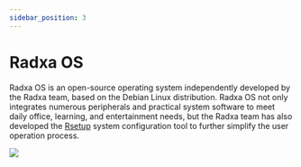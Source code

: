 ```yaml
---
sidebar_position: 3
---
```


# Radxa OS

Radxa OS is an open-source operating system independently developed by the Radxa team, based on the Debian Linux distribution. Radxa OS not only integrates numerous peripherals and practical system software to meet daily office, learning, and entertainment needs, but the Radxa team has also developed the [Rsetup](./rsetup) system configuration tool to further simplify the user operation process.

<img src="/img/common/desktop.webp"  /><br/>

<DocCardList />
